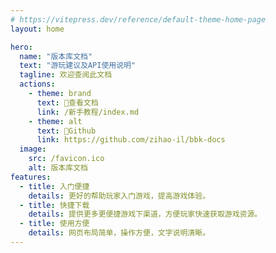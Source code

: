 ```yaml
---
# https://vitepress.dev/reference/default-theme-home-page
layout: home

hero:
  name: "版本库文档"
  text: "游玩建议及API使用说明"
  tagline: 欢迎查阅此文档
  actions:
    - theme: brand
      text: 🚀查看文档
      link: /新手教程/index.md
    - theme: alt
      text: 🔗Github
      link: https://github.com/zihao-il/bbk-docs
  image:
    src: /favicon.ico
    alt: 版本库文档
features:
  - title: 入门便捷
    details: 更好的帮助玩家入门游戏，提高游戏体验。
  - title: 快捷下载
    details: 提供更多更便捷游戏下渠道，方便玩家快速获取游戏资源。
  - title: 使用方便
    details: 网页布局简单，操作方便，文字说明清晰。
---
```


